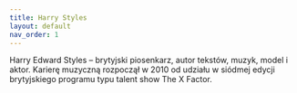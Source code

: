 ```yaml
---
title: Harry Styles
layout: default
nav_order: 1
---
```


Harry Edward Styles – brytyjski piosenkarz, autor tekstów, muzyk, model i aktor. Karierę muzyczną rozpoczął w 2010 od udziału w siódmej edycji brytyjskiego programu typu talent show The X Factor.

